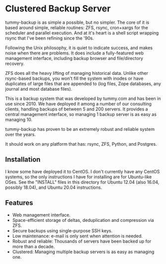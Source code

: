 Clustered Backup Server
=======================

tummy-backup is as simple a possible, but no simpler.  The core of it is
based around simple, reliable routines: ZFS, rsync, cron+xargs for the
scheduler and parallel execution.  And at it's heart is a shell script
wrapping rsync that I've been refining since the '90s.

Following the Unix philosophy, it is quiet to indicate success, and makes
noise when there are problems.  It does include a fully-featured web
management interface, including backup browser and file/directory recovery.

ZFS does all the heavy lifting of managing historical data.  Unlike other
rsync-based backups, you won't fill the system with inodes or have duplicates
of large files that are appended to (log files, Zope databases, any journal
and most database files).

This is a backup system that was developed by tummy.com and has been in use
since 2010.  We have deployed it among a number of our consulting clients,
handling backups of between 5 and 200 servers.  It provides a central
management interface, so managing 1 backup server is as easy as managing 10.

tummy-backup has proven to be an extremely robust and reliable system
over the years.

It should work on any platform that has: rsync, ZFS, Python, and Postgres.

Installation
------------

I know some have deployed it to CentOS.  I don't currently have any CentOS
systems, so the only instructions I have for installing are for Ubuntu-like
OSes.  See the "INSTALL" files in this directory for Ubuntu 12.04 (also 16.04,
possibly 18.04), and Ubuntu 20.04 instructions.

Features
--------

* Web management interface.
* Space-efficient storage of deltas, deduplication and compression via ZFS.
* Secure backups using single-purpose SSH keys.
* Low maintenance: e-mail is only sent when attention is needed.
* Robust and reliable: Thousands of servers have been backed up for more
  than a decade.
* Clustered: Managing multiple backup servers is as easy as managing one.
